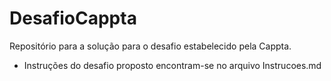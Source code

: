 # DesafioCappta
Repositório para a solução para o desafio estabelecido pela Cappta.

- Instruções do desafio proposto encontram-se no arquivo Instrucoes.md


